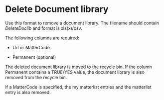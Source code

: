 # Delete Document library

Use this format to remove a document library. The filename should contain *DeleteDoclib* and format is xls(x)/csv.

The following columns are required:

- Url or MatterCode

- Permanent (optional)

The deleted document library is moved to the recycle bin. If the column Permanent contains a TRUE/YES value, the document library is also removed from the recycle bin.

If a MatterCode is specified, the my matterlist entries and the matterlist entry is also removed.
